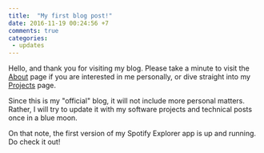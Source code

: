 ```yaml
---
title:  "My first blog post!"
date: 2016-11-19 00:24:56 +7
comments: true
categories:
 - updates
---
```


Hello, and thank you for visiting my blog. Please take a minute to visit the [About](/about/) page if you are interested in me personally, or dive straight into my [Projects](/projects/) page.

Since this is my "official" blog, it will not include more personal matters. Rather, I will try to update it with my software projects and technical posts once in a blue moon.

On that note, the first version of my Spotify Explorer app is up and running. Do check it out!
